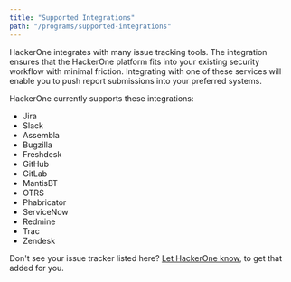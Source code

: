 ```yaml
---
title: "Supported Integrations"
path: "/programs/supported-integrations"
---
```

HackerOne integrates with many issue tracking tools. The integration ensures that the HackerOne platform fits into your existing security workflow with minimal friction. Integrating with one of these services will enable you to push report submissions into your preferred systems. 

HackerOne currently supports these integrations:
* Jira 
* Slack 
* Assembla
* Bugzilla
* Freshdesk
* GitHub
* GitLab
* MantisBT
* OTRS
* Phabricator 
* ServiceNow
* Redmine
* Trac
* Zendesk

Don't see your issue tracker listed here? [Let HackerOne know](https://support.hackerone.com/hc/en-us/requests/new), to get that added for you.
